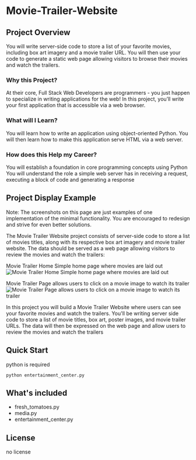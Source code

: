 # Movie-Trailer-Website

## Project Overview
You will write server-side code to store a list of your favorite movies, including box art imagery and a movie trailer URL. You will then use your code to generate a static web page allowing visitors to browse their movies and watch the trailers.

### Why this Project?
At their core, Full Stack Web Developers are programmers - you just happen to specialize in writing applications for the web! In this project, you’ll write your first application that is accessible via a web browser.

### What will I Learn?
You will learn how to write an application using object-oriented Python. You will then learn how to make this application serve HTML via a web server.

### How does this Help my Career?
You will establish a foundation in core programming concepts using Python
You will understand the role a simple web server has in receiving a request, executing a block of code and generating a response

## Project Display Example
Note: The screenshots on this page are just examples of one implementation of the minimal functionality. You are encouraged to redesign and strive for even better solutions.

The Movie Trailer Website project consists of server-side code to store a list of movies titles, along with its respective box art imagery and movie trailer website. The data should be served as a web page allowing visitors to review the movies and watch the trailers:

Movie Trailer Home Simple home page where movies are laid out
![Movie Trailer Home Simple home page where movies are laid out](https://i.imgur.com/RYqfzKL.png)

Movie Trailer Page allows users to click on a movie image to watch its trailer
![Movie Trailer Page allows users to click on a movie image to watch its trailer](https://i.imgur.com/UfTllmq.png)



In this project you will build a Movie Trailer Website where users can see your favorite movies and watch the trailers. You'll be writing server side code to store a list of movie titles, box art, poster images, and movie trailer URLs. The data will then be expressed on the web page and allow users to review the movies and watch the trailers

## Quick Start
python is required
```
python entertainment_center.py
```
## What's included
* fresh_tomatoes.py
* media.py
* entertainment_center.py

## License
no license

